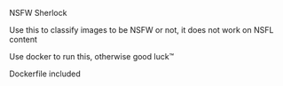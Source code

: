 NSFW Sherlock

Use this to classify images to be NSFW or not, it does not work on NSFL content

Use docker to run this, otherwise good luck™

Dockerfile included